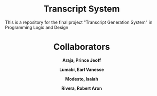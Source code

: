 <h1 align="center" id="title">Transcript System</h1>

<p id="description">This is a repository for the final project "Transcript Generation System" in Programming Logic and Design</p>

<h1 align="center" id="title">Collaborators</h1>
<p align="center"><b>Araja, Prince Jeoff</p>
<p align="center"><b>Lumabi, Earl Vanesse</p>
<p align="center"><b>Modesto, Isaiah</p>
<p align="center"><b>Rivera, Robert Aron</p>
